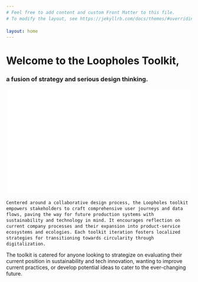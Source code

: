 ```yaml
---
# Feel free to add content and custom Front Matter to this file.
# To modify the layout, see https://jekyllrb.com/docs/themes/#overriding-theme-defaults

layout: home
---
```

# Welcome to the Loopholes Toolkit, 
### a fusion of strategy and serious design thinking.


  <img src="assets/Overview.gif" alt="The mainboard" title="Mainboard" >
 
    Centered around a collaborative design process, the Loopholes toolkit empowers stakeholders to craft comprehensive user journeys and data flows, paving the way for future production systems with sustainability and technology in mind. It encourages reflection on current company processes and their expansion into product-service ecosystems and ecologies. Each toolkit iteration fosters localized strategies for transitioning towards circularity through digitalization.

The toolkit is catered for anyone looking to strategize on evaluating their current position in sustainability and tech innovation, wanting to improve current practices, or develop potential ideas to cater to the ever-changing future.



  



<!-- # About the Loopholes Toolkit

Welcome to the Loopholes Toolkit, a fusion of strategy and serious design thinking.

Centered around a collaborative design process, the Loopholes toolkit empowers stakeholders to craft comprehensive user journeys and data flows, paving the way for future production systems with sustainability and technology in mind. It encourages reflection on current company processes and their expansion into product-service ecosystems and ecologies. Each toolkit iteration fosters localized strategies for transitioning towards circularity through digitalization.

The toolkit is catered for anyone looking to strategize on evaluating their current position in sustainability and tech innovation, wanting to improve current practices, or develop potential ideas to cater to the ever-changing future.

The design process involves a board, a deck of strategy cards, and an expansive content website. Here, you'll find in-depth information on each strategy from the Loopholes card deck, complemented by applicable case studies.

# The Loopholes Toolkit Experience

The Loopholes Toolkit offers an engaging, hands-on experience with a physical board tailored for corporate use. It guides stakeholders through the complexities of integrating new technologies into circular business models.

# How It Works

Stakeholders begin by selecting a target product or service and setting a developmental timeline. The board leads them through the various phases and challenges of developing a circular business.

The toolkit's strategy cards provide educational insights and prompts for each board quadrant, fostering critical thinking and strategic planning. This enhances stakeholders' comprehension of technology's role in their offerings.

# Expected Outcomes

Engagement with the Loopholes Toolkit equips stakeholders to:

## Understand Ideal Dataflow Holistically
Participants gain a robust understanding of the dataflow supporting circular business models, enabling optimization of data practices and the identification of improvement areas.

## Identify Critical Data Gaps
Trigger cards reveal essential, yet absent, data, aiding stakeholders in making informed decisions and improving operational efficiency.

## Develop a Strategic Roadmap
Insights gleaned from the toolkit help draft a strategic roadmap for new technology adoption and effective data utilization, clarifying the path to augmenting their business model.

## Foster Collaboration and Team Dynamics
The toolkit is designed for team interaction, which bolsters collaborative skills and problem-solving abilities, vital for organizational cooperation.

## Drive Innovation and Creativity
The toolkit's thought-provoking nature encourages stakeholders to innovate, leading to unique solutions for circular business models.

These outcomes provide a competitive advantage in the shift towards a circular economy, leveraging data and technology for sustainable, environmentally-conscious growth.

# Join the Circular Business Revolution

The Loopholes Toolkit delivers dynamic, transformative experiences for any company, big or small, keen on embracing circularity and digitalization. Embark on this journey with us and unlock innovative, sustainable growth opportunities. -->

